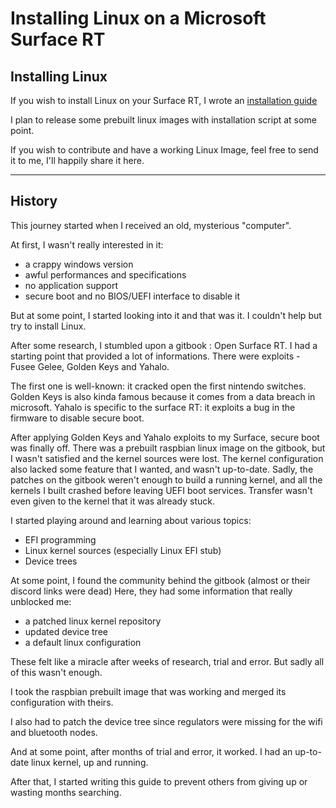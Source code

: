 # Installing Linux on a Microsoft Surface RT

## Installing Linux

If you wish to install Linux on your Surface RT, I wrote an [installation guide](./INSTALL_DETAILED.md)

I plan to release some prebuilt linux images with installation script at some point.

If you wish to contribute and have a working Linux Image, feel free to send it to me, I'll happily share it here.

---
## History

This journey started when I received an old, mysterious "computer".

At first, I wasn't really interested in it:
 - a crappy windows version
 - awful performances and specifications
 - no application support
 - secure boot and no BIOS/UEFI interface to disable it

But at some point, I started looking into it and that was it.
I couldn't help but try to install Linux.

After some research, I stumbled upon a gitbook : Open Surface RT.
I had a starting point that provided a lot of informations.
There were exploits - Fusee Gelee, Golden Keys and Yahalo.

The first one is well-known: it cracked open the first nintendo switches.
Golden Keys is also kinda famous because it comes from a data breach in microsoft.
Yahalo is specific to the surface RT: it exploits a bug in the firmware to disable secure boot.

After applying Golden Keys and Yahalo exploits to my Surface, secure boot was finally off.
There was a prebuilt raspbian linux image on the gitbook, but I wasn't satisfied and the kernel sources were lost.
The kernel configuration also lacked some feature that I wanted, and wasn't up-to-date.
Sadly, the patches on the gitbook weren't enough to build a running kernel, and all the kernels I built crashed before leaving UEFI boot services.
Transfer wasn't even given to the kernel that it was already stuck.

I started playing around and learning about various topics:
 - EFI programming
 - Linux kernel sources (especially Linux EFI stub)
 - Device trees

At some point, I found the community behind the gitbook (almost or their discord links were dead)
Here, they had some information that really unblocked me:
 - a patched linux kernel repository
 - updated device tree
 - a default linux configuration

These felt like a miracle after weeks of research, trial and error.
But sadly all of this wasn't enough.

I took the raspbian prebuilt image that was working and merged its configuration with theirs.

I also had to patch the device tree since regulators were missing for the wifi and bluetooth nodes.

And at some point, after months of trial and error, it worked.
I had an up-to-date linux kernel, up and running.

After that, I started writing this guide to prevent others from giving up or wasting months searching.
